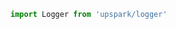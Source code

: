 <!--TITLE:Logger-->
<!--ABOUT:Upspark's Logger API module.-->

```javascript
import Logger from 'upspark/logger'
```